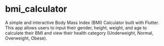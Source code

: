 # bmi_calculator
A simple and interactive Body Mass Index (BMI) Calculator built with Flutter. This app allows users to input their gender, height, weight, and age to calculate their BMI and view their health category (Underweight, Normal, Overweight, Obese).
